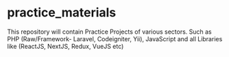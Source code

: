 # practice_materials
This repository will contain Practice Projects of various sectors. Such as PHP (Raw/Framework- Laravel, Codeigniter, Yii), JavaScript and all Libraries like (ReactJS, NextJS, Redux, VueJS etc)

